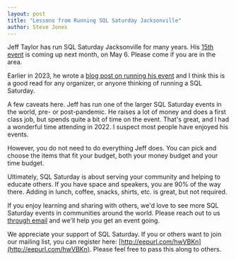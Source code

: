 ```yaml
---
layout: post
title: "Lessons from Running SQL Saturday Jacksonville"
author: Steve Jones
---
```

Jeff Taylor has run SQL Saturday Jacksonville for many years. His [15th event](https://sqlsaturday.com/jax/) is coming up next month, on May 6. Please come if you are in the area.

Earlier in 2023, he wrote a [blog post on running his event](https://www.jefftaylor.io/post/sqlsatjax2022) and I think this is a good read for any organizer, or anyone thinking of running a SQL Saturday.

A few caveats here. Jeff has run one of the larger SQL Saturday events in the world, pre- or post-pandemic. He raises a lot of money and does a first class job, but spends quite a bit of time on the event. That's great, and I had a wonderful time attending in 2022. I suspect most people have enjoyed his events.

However, you do not need to do everything Jeff does. You can pick and choose the items that fit your budget, both your money budget and your time budget. 

Ultimately, SQL Saturday is about serving your community and helping to educate others. If you have space and speakers, you are 90% of the way there. Adding in lunch, coffee, snacks, shirts, etc. is great, but not required.

If you enjoy learning and sharing with others, we'd love to see more SQL Saturday events in communities around the world. Please reach out to us [through email](mailto:admin@sqlsaturday.com) and we'll help you get an event going.

We appreciate your support of SQL Saturday. If you or others want to join our mailing list, you can register here: [http://eepurl.com/hwVBKn](http://eepurl.com/hwVBKn). Please feel free to pass this along to others.
